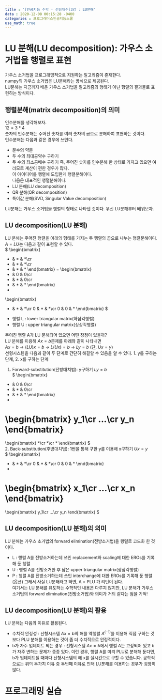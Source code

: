 ```yaml
---
title : "[인공지능 수학 - 선형대수]3강 : LU분해"
data : 2020-12-08 00:15:28 -0400
categories : 프로그래머스인공지능스쿨
use_math: true
---
```

# LU 분해(LU decomposition): 가우스 소거법을 행렬로 표현
가우스 소거법을 프로그래밍적으로 지원하는 알고리즘이 존재한다.  
numpy의 가우스 소거법은 LU분해라는 방식으로 제공된다.  
LU분해는 지금까지 배운 가우스 소거법을 알고리즘의 형태가 아닌 행렬의 결과물로 표현하는 방식이다.  
  
## 행렬분해(matrix decomposition)의 의미
인수분해를 생각해보자.  
$12 = 3 * 4$  
숫자의 인수분해는 주어진 숫자를 여러 숫자의 곱으로 분해하여 표현하는 것이다.  
인수분해는 다음과 같은 경우에 쓰인다.  
- 분수의 약분
- 두 수의 최대공약수 구하기
- 두 수의 최소공배수 구하기
즉, 주어진 숫자를 인수분해 한 상태로 가지고 있으면 여러모로 계산이 편한 경우가 많다.  
이 아이디어를 행렬에 도입한게 행렬분해이다.  
다음은 대표적인 행렬분해이다.  
- LU 분해(LU decomposition)
- QR 분해(QR decomposition)
- 특이값 분해(SVD, Singular Value decomposition)
  
LU분해는 가우스 소거법을 행렬의 형태로 나타낸 것이다. 우선 LU분해부터 배워보자.  
  
## LU decomposition(LU 분해)
LU 분해는 주어진 행렬을 아래의 형태를 가지는 두 행렬의 곱으로 나누는 행렬분해이다.  
$A = LU$는 다음과 같이 표현할 수 있다.  
$
\begin{bmatrix}
* & * & *\cr
* & * & *\cr
* & * & *
\end{bmatrix}
=
\begin{bmatrix}
* & 0 & 0\cr
* & * & 0\cr
* & * & *
\end{bmatrix}
*
\begin{bmatrix}
* & * & *\cr
0 & * & *\cr
0 & 0 & *
\end{bmatrix}
$  
- 행렬 L : lower triangular matrix(하삼각행렬)
- 행렬 U : upper triangular matrix(상삼각행렬)
  
주이진 행렬 A가 LU 분해되어 있으면 어떤 장점이 있을까?  
LU 분해를 이용해 $Ax = b$문제를 아래와 같이 나타내면  
$Ax = b$ -> $(LU)x = b$ -> $L(Ux) = b$ -> $Ly = b$ (단, $Ux = y$)  
선형시스템을 다음과 같이 두 단계로 간단히 해결할 수 있음을 알 수 있다. 1. y를 구하는 단계, 2. x를 구하는 단계  
1. Forward-substitution(전방대치법): y구하기
$Ly = b$  
$
\begin{bmatrix}
* & 0 & 0\cr
* & * & 0\cr
* & * & *
\end{bmatrix}
*
\begin{bmatrix}
y_1\cr
...\cr
y_n
\end{bmatrix}
=
\begin{bmatrix}
*\cr
*\cr
*
\end{bmatrix}
$  
2. Back-substitution(후방대치법): 1번을 통해 구한 y를 이용해 x구하기
$Ux = y$  
$
\begin{bmatrix}
* & * & *\cr
0 & * & *\cr
0 & 0 & *
\end{bmatrix}
*
\begin{bmatrix}
x_1\cr
...\cr
x_n
\end{bmatrix}
=
\begin{bmatrix}
y_1\cr
...\cr
y_n
\end{bmatrix}
$  
  
## LU decomposition(LU 분해)의 의미
LU 분해는 가우스 소거법의 forward elimination(전방소거법)을 행렬로 코드화 한 것이다.
- L : 행렬 A를 전방소거하는데 쓰인 replacement와 scaling에 대한 EROs를 기록해 둔 행렬
- U : 행렬 A를 전방소거한 후 남은 upper triangular matrix(상삼각행렬)
- P : 행렬 A를 전방소거하는데 쓰인 interchange에 대한 EROs를 기록해 둔 행렬(옵션)
그래서 사실 LU분해라고 하면, A = PLU 가 리턴이 된다.  
여기서는 LU 분해를 유도하는 수학적인 내용은 다루지 않지만, LU 분해가 가우스 소거법의 forward elimination(전방소거법)와 의미가 거의 같다는 점을 기억!  
  
## LU decomposition(LU 분해)의 활용
LU 분해는 다음의 이유로 활용된다.  
- 수치적 안정성 : 선형시스템 $Ax = b$의 해를 역행렬 $A^(-1)$를 이용해 직접 구하는 것 보다 PLU 분해를 이용하는 것이 좀 더 수치적으로 안정적이다.
- b가 자주 업데이트 되는 경우 : 선형시스템 $Ax = b$에서 행렬 A는 고정되어 있고 b가 자주 변하는 문제가 종종 있다. 이런 경우, 행렬 A를 미리 PLU로 분해해 둔다면, b가 업데이트될 때마다 선형시스템의 해 x를 실시간으로 구할 수 있습니다.
공학적으로는 위의 두가지 이유 중 두번째 이유로 인해 LU분해를 이용하는 경우가 굉장히 많다.  
  
# 프로그래밍 실습